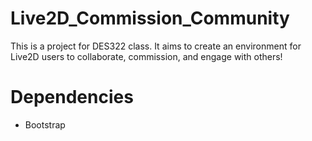 # Live2D_Commission_Community
This is a project for DES322 class. It aims to create an environment for Live2D users to collaborate, commission, and engage with others!

# Dependencies
- Bootstrap
